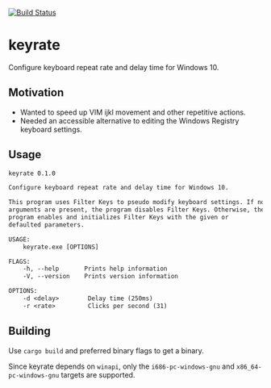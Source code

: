 [![Build Status](https://travis-ci.com/skippi/keyrate.svg?branch=master)](https://travis-ci.com/skippi/keyrate)

# keyrate

Configure keyboard repeat rate and delay time for Windows 10.

## Motivation

- Wanted to speed up VIM ijkl movement and other repetitive actions.
- Needed an accessible alternative to editing the Windows Registry keyboard
  settings.

## Usage

```txt
keyrate 0.1.0

Configure keyboard repeat rate and delay time for Windows 10.

This program uses Filter Keys to pseudo modify keyboard settings. If no
arguments are present, the program disables Filter Keys. Otherwise, the
program enables and initializes Filter Keys with the given or
defaulted parameters.

USAGE:
    keyrate.exe [OPTIONS]

FLAGS:
    -h, --help       Prints help information
    -V, --version    Prints version information

OPTIONS:
    -d <delay>        Delay time (250ms)
    -r <rate>         Clicks per second (31)
```

## Building

Use `cargo build` and preferred binary flags to get a binary.

Since keyrate depends on `winapi`, only the `i686-pc-windows-gnu` and
`x86_64-pc-windows-gnu` targets are supported.
